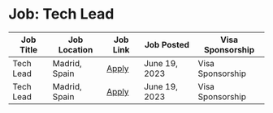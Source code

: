 # Job: Tech Lead

| Job Title | Job Location | Job Link | Job Posted | Visa Sponsorship |
| --- | --- | --- | --- | --- |
| Tech Lead | Madrid, Spain | [Apply](https://careers.feverup.com/jobs/4090030101/tech-lead/) | June 19, 2023 | Visa Sponsorship |
| Tech Lead | Madrid, Spain | [Apply](https://careers.feverup.com/jobs/4090030101/tech-lead/) | June 19, 2023 | Visa Sponsorship |
